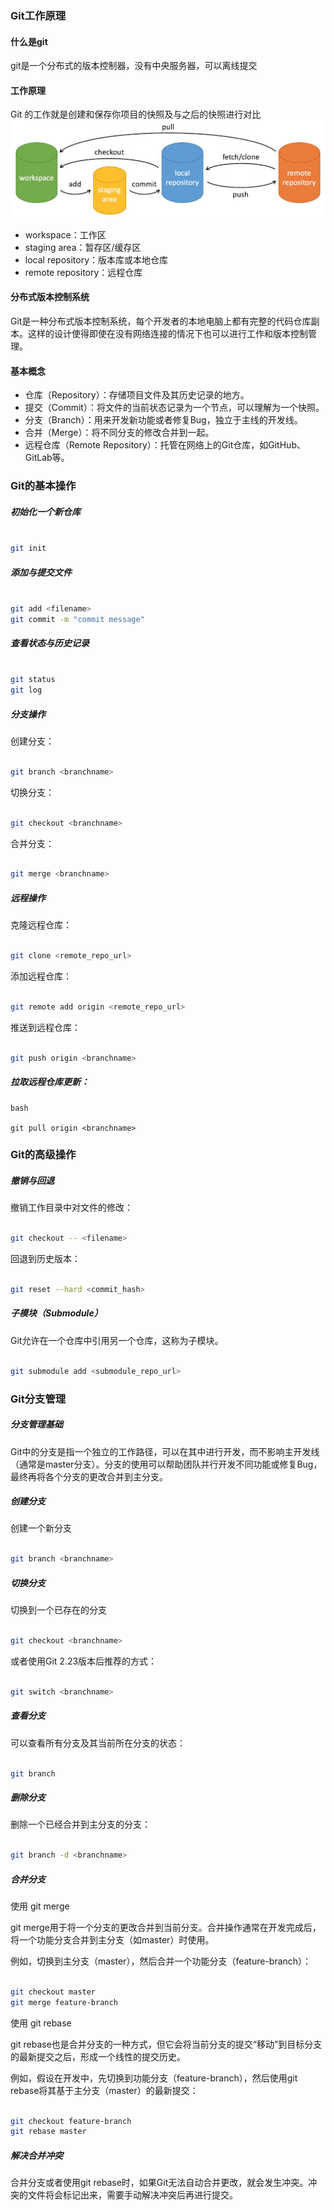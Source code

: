 ### Git工作原理
#### 什么是git
git是一个分布式的版本控制器，没有中央服务器，可以离线提交
#### 工作原理
Git 的工作就是创建和保存你项目的快照及与之后的快照进行对比
![alt text](image.png)
+ workspace：工作区
+ staging area：暂存区/缓存区
+ local repository：版本库或本地仓库
+ remote repository：远程仓库

#### 分布式版本控制系统

Git是一种分布式版本控制系统，每个开发者的本地电脑上都有完整的代码仓库副本。这样的设计使得即使在没有网络连接的情况下也可以进行工作和版本控制管理。
#### 基本概念

+ 仓库（Repository）：存储项目文件及其历史记录的地方。
+ 提交（Commit）：将文件的当前状态记录为一个节点，可以理解为一个快照。
+ 分支（Branch）：用来开发新功能或者修复Bug，独立于主线的开发线。
+ 合并（Merge）：将不同分支的修改合并到一起。
+ 远程仓库（Remote Repository）：托管在网络上的Git仓库，如GitHub、GitLab等。
### Git的基本操作
##### 初始化一个新仓库

```bash

git init
```
##### 添加与提交文件

```bash

git add <filename>
git commit -m "commit message"
```

##### 查看状态与历史记录

```bash

git status
git log
```
##### 分支操作

创建分支：

```bash

git branch <branchname>
```
切换分支：

```bash

git checkout <branchname>
```

合并分支：

```bash

git merge <branchname>
```

##### 远程操作
克隆远程仓库：

```bash

git clone <remote_repo_url>
```
添加远程仓库：

```bash

git remote add origin <remote_repo_url>
```
推送到远程仓库：

```bash

git push origin <branchname>
```
##### 拉取远程仓库更新：
```
bash

git pull origin <branchname>
```
### Git的高级操作
##### 撤销与回退

撤销工作目录中对文件的修改：

```bash

git checkout -- <filename>
```
回退到历史版本：

```bash

git reset --hard <commit_hash>
```
##### 子模块（Submodule）

Git允许在一个仓库中引用另一个仓库，这称为子模块。

```bash

git submodule add <submodule_repo_url>
```
### Git分支管理
##### 分支管理基础

Git中的分支是指一个独立的工作路径，可以在其中进行开发，而不影响主开发线（通常是master分支）。分支的使用可以帮助团队并行开发不同功能或修复Bug，最终再将各个分支的更改合并到主分支。
##### 创建分支

创建一个新分支

```bash

git branch <branchname>
```
##### 切换分支

切换到一个已存在的分支

```bash

git checkout <branchname>
```
或者使用Git 2.23版本后推荐的方式：

```bash

git switch <branchname>
```
##### 查看分支

可以查看所有分支及其当前所在分支的状态：

```bash

git branch
```
##### 删除分支

删除一个已经合并到主分支的分支：

```bash

git branch -d <branchname>
```
##### 合并分支
使用 git merge

git merge用于将一个分支的更改合并到当前分支。合并操作通常在开发完成后，将一个功能分支合并到主分支（如master）时使用。

例如，切换到主分支（master），然后合并一个功能分支（feature-branch）：

```bash

git checkout master
git merge feature-branch
```
使用 git rebase

git rebase也是合并分支的一种方式，但它会将当前分支的提交“移动”到目标分支的最新提交之后，形成一个线性的提交历史。

例如，假设在开发中，先切换到功能分支（feature-branch），然后使用git rebase将其基于主分支（master）的最新提交：

```bash

git checkout feature-branch
git rebase master
```
##### 解决合并冲突

合并分支或者使用git rebase时，如果Git无法自动合并更改，就会发生冲突。冲突的文件将会标记出来，需要手动解决冲突后再进行提交。